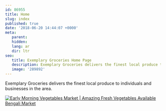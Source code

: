 ```yaml
---
id: 86955
title: Home
slug: index
published: true
date: '2018-06-20 14:44:07 +0000'
meta:
   parent: 
   hidden: 
   lang: ar
   dir: ltr
seo:
   title: Exemplary Groceries Home Page
   description: Exemplary Groceries delivers the finest local produce to individuals and businesses in the area.
   image: '289892'
---
```


Exemplary Groceries delivers the finest local produce to individuals and businesses in the area.

<!--{% video youtube wSf1BDTCorU %}-->
[![Early Morning Vegetables Market \| Amazing Fresh Vegetables Available Bengali Market](https://i.ytimg.com/vi/wSf1BDTCorU/hqdefault.jpg)](https://www.youtube.com/watch?v=wSf1BDTCorU)
<!--{% endvideo %}-->